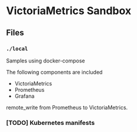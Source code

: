 # VictoriaMetrics Sandbox

## Files
### `./local`
Samples using docker-compose

The following components are included
- VictoriaMetrics
- Prometheus
- Grafana

remote_write from Prometheus to VictoriaMetrics.

### [TODO] Kubernetes manifests
